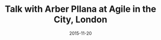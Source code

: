 ---
layout: default
date: 2015-11-20
title: Talk with Arber Pllana at Agile in the City, London
link: "http://agileinthecity.net/2015/"
---